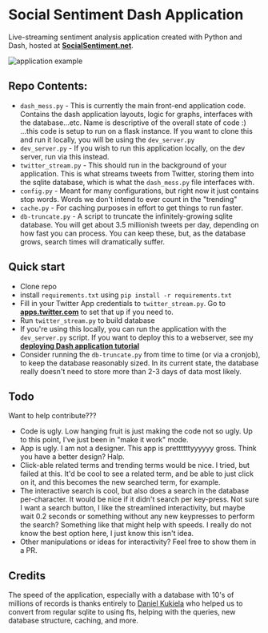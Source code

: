 # Social Sentiment Dash Application
Live-streaming sentiment analysis application created with Python and Dash, hosted at [**SocialSentiment.net**](http://socialsentiment.net/).

![application example](https://pythonprogramming.net/static/images/dash/dashapplication.jpg)

## Repo Contents: 
- `dash_mess.py` - This is currently the main front-end application code. Contains the dash application layouts, logic for graphs, interfaces with the database...etc. Name is descriptive of the overall state of code :) ...this code is setup to run on a flask instance. If you want to clone this and run it locally, you will be using the `dev_server.py`
- `dev_server.py` - If you wish to run this application locally, on the dev server, run via this instead.
- `twitter_stream.py` - This should run in the background of your application. This is what streams tweets from Twitter, storing them into the sqlite database, which is what the `dash_mess.py` file interfaces with. 
- `config.py` - Meant for many configurations, but right now it just contains stop words. Words we don't intend to ever count in the "trending"
- `cache.py` -  For caching purposes in effort to get things to run faster. 
- `db-truncate.py` - A script to truncate the infinitely-growing sqlite database. You will get about 3.5 millionish tweets per day, depending on how fast you can process. You can keep these, but, as the database grows, search times will dramatically suffer. 

## Quick start

- Clone repo
- install `requirements.txt` using `pip install -r requirements.txt`
- Fill in your Twitter App credentials to `twitter_stream.py`. Go to [**apps.twitter.com**](https://apps.twitter.com/) to set that up if you need to.
- Run `twitter_stream.py` to build database
- If you're using this locally, you can run the application with the `dev_server.py` script. If you want to deploy this to a webserver, see my [**deploying Dash application tutorial**](https://pythonprogramming.net/deploy-vps-dash-data-visualization/)
- Consider running the `db-truncate.py` from time to time (or via a cronjob), to keep the database reasonably sized. In its current state, the database really doesn't need to store more than 2-3 days of data most likely. 


## Todo

Want to help contribute???

- Code is ugly. Low hanging fruit is just making the code not so ugly. Up to this point, I've just been in "make it work" mode.
- App is ugly. I am not a designer. This app is prettttttyyyyyy gross. Think you have a better design? Halp. 
- Click-able related terms and trending terms would be nice. I tried, but failed at this. It'd be cool to see a related term, and be able to just click on it, and this becomes the new searched term, for example.
- The interactive search is cool, but also does a search in the database per-character. It would be nice if it didn't search per key-press. Not sure I want a search button, I like the streamlined interactivity, but maybe wait 0.2 seconds or something without any new keypresses to perform the search? Something like that might help with speeds. I really do not know the best option here, I just know this isn't idea.
- Other manipulations or ideas for interactivity? Feel free to show them in a PR.

## Credits

The speed of the application, especially with a database with 10's of millions of records is thanks entirely to [Daniel Kukiela](https://github.com/daniel-kukiela/) who helped us to convert from regular sqlite to using fts, helping with the queries, new database structure, caching, and more.
